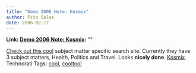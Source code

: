 ```yaml
---
title: "Demo 2006 Note: Kosmix"
author: Pito Salas
date: 2006-02-17
---
```


**Link: [Demo 2006 Note: Kosmix](None):** ""

[Check out this cool](<http://www.kosmix.com/>) subject matter specific search
site. Currently they have 3 subject matters, Health, Politics and Travel.
Looks **nicely done**. [Kosmix](<http://www.kosmix.com/>). Technorati Tags:
[cool](<http://www.technorati.com/tag/cool>),
[cooltool](<http://www.technorati.com/tag/cooltool>)


